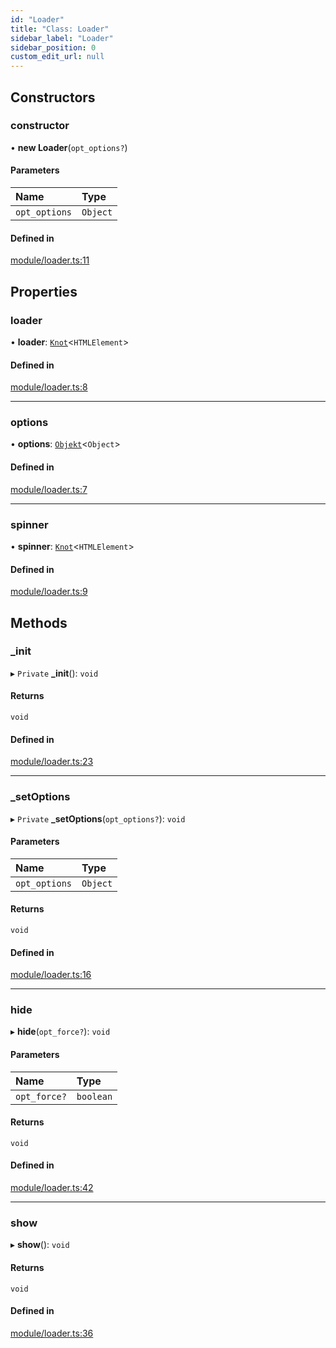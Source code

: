 ```yaml
---
id: "Loader"
title: "Class: Loader"
sidebar_label: "Loader"
sidebar_position: 0
custom_edit_url: null
---
```


## Constructors

### constructor

• **new Loader**(`opt_options?`)

#### Parameters

| Name | Type |
| :------ | :------ |
| `opt_options` | `Object` |

#### Defined in

[module/loader.ts:11](https://github.com/siposdani87/sui-js/blob/ad456a5/src/module/loader.ts#L11)

## Properties

### loader

• **loader**: [`Knot`](Knot.md)<`HTMLElement`\>

#### Defined in

[module/loader.ts:8](https://github.com/siposdani87/sui-js/blob/ad456a5/src/module/loader.ts#L8)

___

### options

• **options**: [`Objekt`](Objekt.md)<`Object`\>

#### Defined in

[module/loader.ts:7](https://github.com/siposdani87/sui-js/blob/ad456a5/src/module/loader.ts#L7)

___

### spinner

• **spinner**: [`Knot`](Knot.md)<`HTMLElement`\>

#### Defined in

[module/loader.ts:9](https://github.com/siposdani87/sui-js/blob/ad456a5/src/module/loader.ts#L9)

## Methods

### \_init

▸ `Private` **_init**(): `void`

#### Returns

`void`

#### Defined in

[module/loader.ts:23](https://github.com/siposdani87/sui-js/blob/ad456a5/src/module/loader.ts#L23)

___

### \_setOptions

▸ `Private` **_setOptions**(`opt_options?`): `void`

#### Parameters

| Name | Type |
| :------ | :------ |
| `opt_options` | `Object` |

#### Returns

`void`

#### Defined in

[module/loader.ts:16](https://github.com/siposdani87/sui-js/blob/ad456a5/src/module/loader.ts#L16)

___

### hide

▸ **hide**(`opt_force?`): `void`

#### Parameters

| Name | Type |
| :------ | :------ |
| `opt_force?` | `boolean` |

#### Returns

`void`

#### Defined in

[module/loader.ts:42](https://github.com/siposdani87/sui-js/blob/ad456a5/src/module/loader.ts#L42)

___

### show

▸ **show**(): `void`

#### Returns

`void`

#### Defined in

[module/loader.ts:36](https://github.com/siposdani87/sui-js/blob/ad456a5/src/module/loader.ts#L36)
